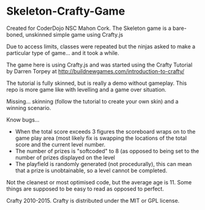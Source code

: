 # Skeleton-Crafty-Game
Created for CoderDojo NSC Mahon Cork. The Skeleton game is a bare-boned, unskinned simple game using Crafty.js

Due to access limits, classes were repeated but the ninjas asked to make a particular type of game... and it took a while.

The game here is using Crafty.js and was started using the Crafty Tutorial by Darren Torpey at http://buildnewgames.com/introduction-to-crafty/

The tutorial is fully skinned, but is really a demo without gameplay. This repo is more game like with levelling and a game over situation.

Missing... skinning (follow the tutorial to create your own skin) and a winning scenario.

Know bugs... 
- When the total score exceeds 3 figures the scoreboard wraps on to the game play area (most likely fix is swapping the locations of the total score and the current level number.
- The number of prizes is "softcoded" to 8 (as opposed to being set to the number of prizes displayed on the level
- The playfield is randomly generated (not procedurally), this can mean that a prize is unobtainable, so a level cannot be completed. 

Not the cleanest or most optimised code, but the average age is 11. Some things are supposed to be easy to read as opposed to perfect.

Crafty 2010-2015. Crafty is distributed under the MIT or GPL license.